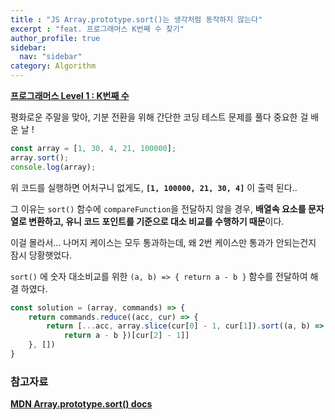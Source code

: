 ```yaml
---
title : "JS Array.prototype.sort()는 생각처럼 동작하지 않는다"
excerpt : "feat. 프로그래머스 K번째 수 찾기"
author_profile: true
sidebar:
  nav: "sidebar"
category: Algorithm
---
```


**[프로그래머스 Level 1 : K번째 수](https://school.programmers.co.kr/learn/courses/30/lessons/42748)**  

평화로운 주말을 맞아, 기분 전환을 위해 간단한 코딩 테스트 문제를 풀다 중요한 걸 배운 날 !

```javascript
const array = [1, 30, 4, 21, 100000];
array.sort();
console.log(array);
```

위 코드를 실행하면 어처구니 없게도, **`[1, 100000, 21, 30, 4]`** 이 출력 된다..

그 이유는 `sort()` 함수에 `compareFunction`을 전달하지 않을 경우, **배열속 요소를 문자열로 변환하고, 유니 코드 포인트를 기준으로 대소 비교를 수행하기 때문**이다.  

이걸 몰라서... 나머지 케이스는 모두 통과하는데, 왜 2번 케이스만 통과가 안되는건지 잠시 당황햇었다.  

`sort()` 에 숫자 대소비교를 위한 `(a, b) => { return a - b }` 함수를 전달하여 해결 하였다. 

```javascript
const solution = (array, commands) => {
    return commands.reduce((acc, cur) => {
        return [...acc, array.slice(cur[0] - 1, cur[1]).sort((a, b) => { 
            return a - b })[cur[2] - 1]]
    }, [])
}
```


### 참고자료  
**[MDN Array.prototype.sort() docs](https://developer.mozilla.org/ko/docs/Web/JavaScript/Reference/Global_Objects/Array/sort)**